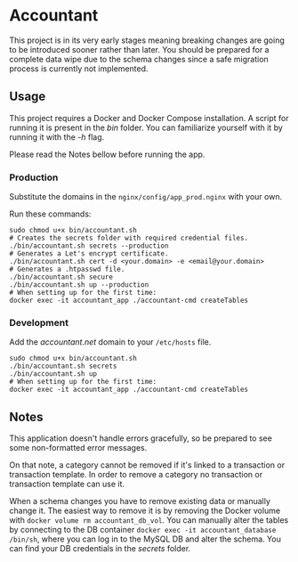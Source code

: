 # Accountant

This project is in its very early stages meaning breaking changes are going to be introduced sooner rather than later.
You should be prepared for a complete data wipe due to the schema changes since a safe migration process is currently
not implemented.

## Usage

This project requires a Docker and Docker Compose installation.
A script for running it is present in the _bin_ folder.
You can familiarize yourself with it by running it with the _-h_ flag.

Please read the Notes bellow before running the app.

### Production

Substitute the domains in the `nginx/config/app_prod.nginx` with your own. 

Run these commands:
```shell script
sudo chmod u+x bin/accountant.sh
# Creates the secrets folder with required credential files.
./bin/accountant.sh secrets --production
# Generates a Let's encrypt certificate.
./bin/accountant.sh cert -d <your.domain> -e <email@your.domain>
# Generates a .htpasswd file.
./bin/accountant.sh secure
./bin/accountant.sh up --production
# When setting up for the first time:
docker exec -it accountant_app ./accountant-cmd createTables
```

### Development

Add the _accountant.net_ domain to your `/etc/hosts` file.

```shell script
sudo chmod u+x bin/accountant.sh
./bin/accountant.sh secrets
./bin/accountant.sh up
# When setting up for the first time:
docker exec -it accountant_app ./accountant-cmd createTables
```

## Notes

This application doesn't handle errors gracefully, so be prepared to see some non-formatted error messages.

On that note, a category cannot be removed if it's linked to a transaction or transaction template.
In order to remove a category no transaction or transaction template can use it.

When a schema changes you have to remove existing data or manually change it.
The easiest way to remove it is by removing the Docker volume with `docker volume rm accountant_db_vol`.
You can manually alter the tables by connecting to the DB container `docker exec -it accountant_database /bin/sh`,
where you can log in to the MySQL DB and alter the schema.
You can find your DB credentials in the _secrets_ folder.
